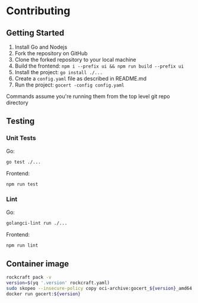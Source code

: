 # Contributing

## Getting Started

1. Install Go and Nodejs
2. Fork the repository on GitHub
3. Clone the forked repository to your local machine
4. Build the frontend: `npm i --prefix ui && npm run build --prefix ui`
5. Install the project: `go install ./...`
6. Create a `config.yaml` file as described in README.md
7. Run the project: `gocert -config config.yaml`

Commands assume you're running them from the top level git repo directory

## Testing

### Unit Tests

Go:
```bash
go test ./...
```
Frontend:
```bash
npm run test
```

### Lint

Go:
```bash
golangci-lint run ./...
```
Frontend:
```bash
npm run lint
```

## Container image

```bash
rockcraft pack -v
version=$(yq '.version' rockcraft.yaml)
sudo skopeo --insecure-policy copy oci-archive:gocert_${version}_amd64.rock docker-daemon:gocert:${version}
docker run gocert:${version}
```